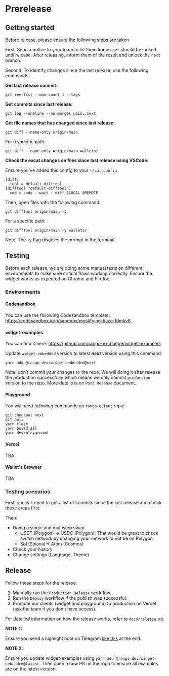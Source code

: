 # Prerelease

## Getting started

Before release, please ensure the following steps are taken.

First, Send a notice to your team to let them know `next` should be locked until release. After releasing, inform them of the result and unlock the `next` branch.

Second, To identify changes since the last release, use the following commands:

**Get last release commit:**

```shell
git rev-list --max-count 1 --tags
```

**Get commits since last release:**

```shell
git log --oneline --no-merges main..next
```

**Get file names that has changed since last release:**

```shell
git diff --name-only origin/main
```

For a specific path:

```shell
git diff --name-only origin/main wallets/
```

**Check the excat changes on files since last release using VSCode:**

Ensure you've added this config to your `~/.gitconfig`

```shell
[diff]
  tool = default-difftool
[difftool "default-difftool"]
  cmd = code --wait --diff $LOCAL $REMOTE
```

Then, open files with the following command:

```shell
git difftool origin/main -y 
```

For a specific path:

```shell
git difftool origin/main -y wallets/
```

Note: The `-y` flag disables the prompt in the terminal.

## Testing

Before each release, we are doing some manual tests on different environments to make sure critical flows working correctly. Ensure the widget works as expected on Chrome and Firefox.

### Environments

#### Codesandbox

You can use the following Codesandbox template:
https://codesandbox.io/p/sandbox/mystifying-haze-fdmkv6

#### widget-examples

You can find it here:
https://github.com/rango-exchange/widget-examples

Update `widget-embedded` version to latest ***next*** version using this command:

```shell
yarn add @rango-dev/widget-embedded@next
```

Note: don’t commit your changes to the repo, We will doing it after  release the production successfully which means we only commit `production` version to the repo. More details is on `Post Release` document.

#### Playground

You will need following commands on `rango-client` repo:

```shell
git checkout next
git pull
yarn clean
yarn build:all
yarn dev:playground
```

#### Vercel

TBA

#### Wallet's Browser

TBA

### Testing scenarios

First, you will need to get a list of commits since the last release and check those areas first.

Then:

- Doing a single and multistep swap
  - USDT (Polygon) -> USDC (Polygon): That would be great to check switch network by changing your network to not be on Polygon.
  - Sol (Solana)-> Atom (Cosmos)
- Check your history
- Change settings (Language, Theme)

## Release

Follow these steps for the release:

1. Manually run the `Production Release` workflow.
2. Run the `Deploy` workflow if the publish was successful.
3. Promote our clients (widget and playground) to production on Vercel (ask the team if you don't have access).

For detailed information on how the release works, refer to `docs/release.md`.

**NOTE 1:**

Ensure you send a highlight note on Telegram [like this](https://t.me/c/1797229876/15255/23609) at the end.

**NOTE 2:**

Ensure you update widget-examples using `yarn add @rango-dev/widget-embedded@latest`. Then open a new PR on the repo to ensure all examples are on the latest version.
